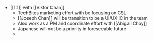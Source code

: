 - [[1:1]] with [[Viktor Chan]]
    - TechBites marketing effort with be focusing on CSL
    - [[Joseph Chan]] will be transition to be a UI/UX IC in the team
    - Also work as a PM and coordinate effort with [[Abigail Choy]]
    - Japanese will not be a priority in foreseeable future
    -  
